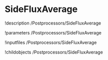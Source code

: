 <!-- MOOSE Documentation Stub: Remove this when content is added. -->

# SideFluxAverage
!description /Postprocessors/SideFluxAverage

!parameters /Postprocessors/SideFluxAverage

!inputfiles /Postprocessors/SideFluxAverage

!childobjects /Postprocessors/SideFluxAverage
